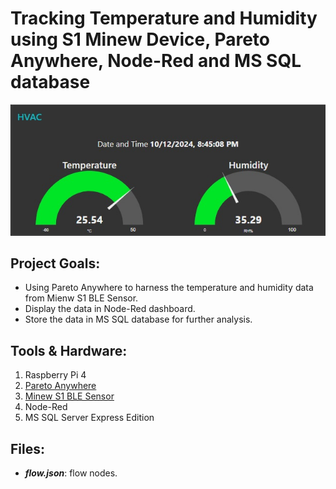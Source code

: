 # Tracking Temperature and Humidity using S1 Minew Device, Pareto Anywhere, Node-Red and MS SQL database

![alt text](https://github.com/withabubaker/Environment-Tracker/blob/main/dashboard-Screen.jpg)


## Project Goals:

- Using Pareto Anywhere to harness the temperature and humidity data from Mienw S1 BLE Sensor.
- Display the data in Node-Red dashboard.
- Store the data in MS SQL database for further analysis.


## Tools & Hardware:

1. Raspberry Pi 4
2. [Pareto Anywhere](https://www.reelyactive.com/pareto/anywhere/)
3. [Minew S1 BLE Sensor](https://www.minew.com/product/s1-ble-temperature-and-humidity-sensor/)
4. Node-Red
5. MS SQL Server Express Edition



## Files:
- ***flow.json***: flow nodes.

